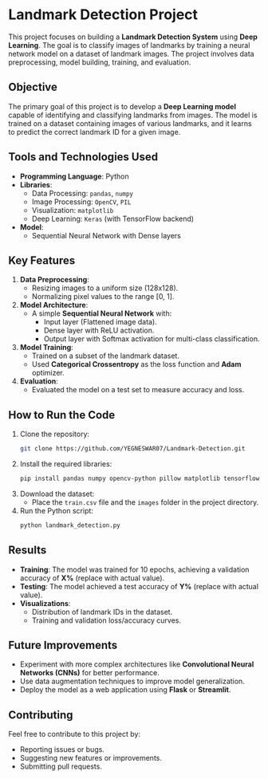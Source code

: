 # **Landmark Detection Project**  

This project focuses on building a **Landmark Detection System** using **Deep Learning**. The goal is to classify images of landmarks by training a neural network model on a dataset of landmark images. The project involves data preprocessing, model building, training, and evaluation.  



## **Objective**  
The primary goal of this project is to develop a **Deep Learning model** capable of identifying and classifying landmarks from images. The model is trained on a dataset containing images of various landmarks, and it learns to predict the correct landmark ID for a given image.  



## **Tools and Technologies Used**  
- **Programming Language**: Python  
- **Libraries**:  
  - Data Processing: `pandas`, `numpy`  
  - Image Processing: `OpenCV`, `PIL`  
  - Visualization: `matplotlib`  
  - Deep Learning: `Keras` (with TensorFlow backend)  
- **Model**:  
  - Sequential Neural Network with Dense layers  



## **Key Features**  
1. **Data Preprocessing**:  
   - Resizing images to a uniform size (128x128).  
   - Normalizing pixel values to the range [0, 1].  
2. **Model Architecture**:  
   - A simple **Sequential Neural Network** with:  
     - Input layer (Flattened image data).  
     - Dense layer with ReLU activation.  
     - Output layer with Softmax activation for multi-class classification.  
3. **Model Training**:  
   - Trained on a subset of the landmark dataset.  
   - Used **Categorical Crossentropy** as the loss function and **Adam** optimizer.  
4. **Evaluation**:  
   - Evaluated the model on a test set to measure accuracy and loss.  


## **How to Run the Code**  
1. Clone the repository:  
   ```bash  
   git clone https://github.com/YEGNESWAR07/Landmark-Detection.git  
   ```  
2. Install the required libraries:  
   ```bash  
   pip install pandas numpy opencv-python pillow matplotlib tensorflow keras  
   ```  
3. Download the dataset:  
   - Place the `train.csv` file and the `images` folder in the project directory.  
4. Run the Python script:  
   ```bash  
   python landmark_detection.py  
   ```  


## **Results**  
- **Training**: The model was trained for 10 epochs, achieving a validation accuracy of **X%** (replace with actual value).  
- **Testing**: The model achieved a test accuracy of **Y%** (replace with actual value).  
- **Visualizations**:  
  - Distribution of landmark IDs in the dataset.  
  - Training and validation loss/accuracy curves.  


## **Future Improvements**  
- Experiment with more complex architectures like **Convolutional Neural Networks (CNNs)** for better performance.  
- Use data augmentation techniques to improve model generalization.  
- Deploy the model as a web application using **Flask** or **Streamlit**.  


## **Contributing**  
Feel free to contribute to this project by:  
- Reporting issues or bugs.  
- Suggesting new features or improvements.  
- Submitting pull requests.  




